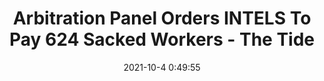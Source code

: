 ---
"title": "Arbitration Panel Orders INTELS To Pay 624 Sacked Workers - The Tide"
"date": "2021-10-4 0:49:55"
"feed_name": "GOOGLENEWSINDUSTRIAL"
"feed_website": "https://news.google.com/search?q=industrial%2Bincident&hl=en-US&gl=US&ceid=US:en"
"feed_rss": "https://news.google.com/rss/search?q=industrial%2Bincident&hl=en-US&gl=US&ceid=US:en"
"link": "http://www.thetidenewsonline.com/2021/10/04/arbitration-panel-orders-intels-to-pay-624-sacked-workers/"
"source": "{'href': 'http://www.thetidenewsonline.com', 'title': 'The Tide'}"
"file": "_posts/2021-1-1-d7a12885a625614c97d698e9c7c846d96d5b9123.md"
"accident": "0"
"drilling": "0"
"dead": "0"
"injured": "0"
"arrested": "0"
"where": "unknown site"
"causes": "unknown"
"place": "unknown place"
---